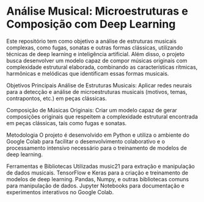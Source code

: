 # Análise Musical: Microestruturas e Composição com Deep Learning
Este repositório tem como objetivo a análise de estruturas musicais complexas, como fugas, sonatas e outras formas clássicas, utilizando técnicas de deep learning e inteligência artificial. Além disso, o projeto busca desenvolver um modelo capaz de compor músicas originais com complexidade estrutural elaborada, combinando as características rítmicas, harmônicas e melódicas que identificam essas formas musicais.

Objetivos Principais
Análise de Estruturas Musicais: Aplicar redes neurais para a detecção e análise de microestruturas musicais (motivos, temas, contrapontos, etc.) em peças clássicas.

Composição de Músicas Originais: Criar um modelo capaz de gerar composições originais que respeitem a complexidade estrutural encontrada em peças clássicas, tais como fugas e sonatas.

Metodologia
O projeto é desenvolvido em Python e utiliza o ambiente do Google Colab para facilitar o desenvolvimento colaborativo e o processamento intensivo necessário para o treinamento de modelos de deep learning.

Ferramentas e Bibliotecas Utilizadas
music21 para extração e manipulação de dados musicais.
TensorFlow e Keras para a criação e treinamento de modelos de deep learning.
Pandas, Numpy, e outras bibliotecas comuns para manipulação de dados.
Jupyter Notebooks para documentação e experimentos interativos no Google Colab.
